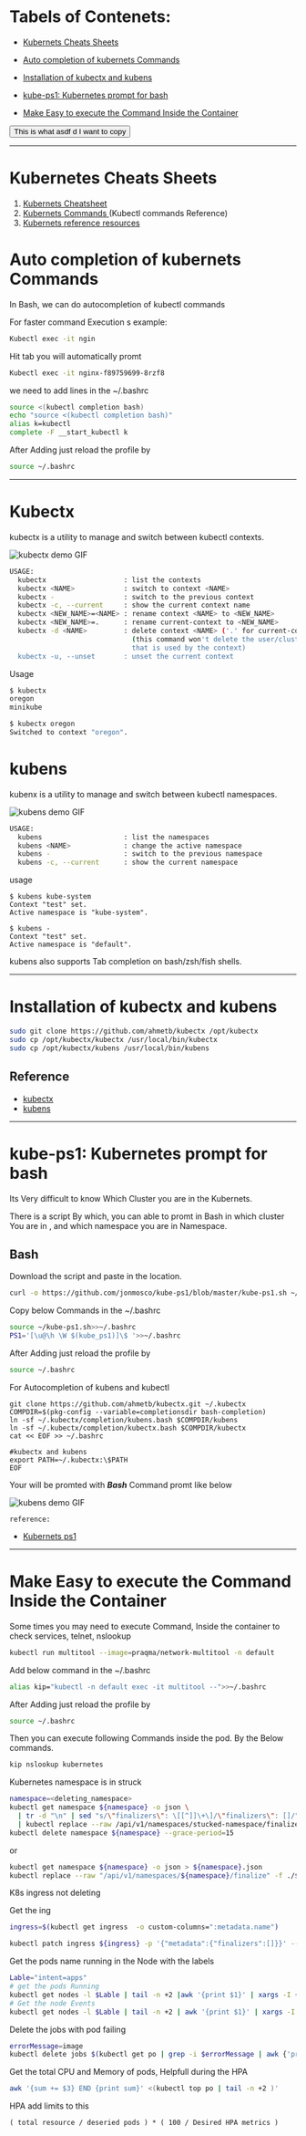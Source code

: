 # Tabels of Contenets:
-  [Kubernets Cheats Sheets](#Kubernets-Cheats-Sheets)
-   [Auto completion of kubernets Commands](#Auto-completion-of-kubernets-Commands)
-  [Installation of kubectx and kubens
](#Installation-of-kubectx-and-kubens
)
-  [kube-ps1: Kubernetes prompt for bash](#kube-ps1-Kubernetes-prompt-for-bash)

-  [Make Easy to execute the Command Inside the Container](#Make-Easy-to-execute-the-Command-Inside-the-Container)


<button id="demo" onclick="copyToClipboard(document.getElementById('demo').innerHTML)">This is what asdf d I want to copy</button>


---
# Kubernetes Cheats Sheets
1. [Kubernets Cheatsheet](https://kubernetes.io/docs/reference/kubectl/cheatsheet/)
2. [Kubernets Commands ](https://kubernetes.io/docs/reference/generated/kubectl/kubectl-commands)  (Kubectl commands Reference)
3. [Kubernets reference resources](https://kubernetes.io/docs/reference/generated/kubectl/kubectl-commands#explain)

# Auto completion of kubernets Commands 
In Bash, we can do autocompletion of kubectl commands 

For faster command Execution
s
example:
```bash
Kubectl exec -it ngin
```
Hit tab you will automatically promt 

```bash
Kubectl exec -it nginx-f89759699-8rzf8
```

we need to add lines in the ~/.bashrc

```bash
source <(kubectl completion bash)
echo "source <(kubectl completion bash)"
alias k=kubectl
complete -F __start_kubectl k
```
After Adding just reload the profile by
```bash
source ~/.bashrc
```
---
# Kubectx

kubectx is a utility to manage and switch between kubectl contexts.

![kubectx demo GIF](img/kubectx-demo.gif)

```bash
USAGE:
  kubectx                   : list the contexts
  kubectx <NAME>            : switch to context <NAME>
  kubectx -                 : switch to the previous context
  kubectx -c, --current     : show the current context name
  kubectx <NEW_NAME>=<NAME> : rename context <NAME> to <NEW_NAME>
  kubectx <NEW_NAME>=.      : rename current-context to <NEW_NAME>
  kubectx -d <NAME>         : delete context <NAME> ('.' for current-context)
                              (this command won't delete the user/cluster entry
                              that is used by the context)
  kubectx -u, --unset       : unset the current context
```

Usage

```bash
$ kubectx
oregon
minikube

$ kubectx oregon
Switched to context "oregon".

```



# kubens

kubenx is a utility to manage and switch between kubectl namespaces.

![kubens demo GIF](img/kubens-demo.gif)

```bash
USAGE:
  kubens                    : list the namespaces
  kubens <NAME>             : change the active namespace
  kubens -                  : switch to the previous namespace
  kubens -c, --current      : show the current namespace
```


usage
```
$ kubens kube-system
Context "test" set.
Active namespace is "kube-system".

$ kubens -
Context "test" set.
Active namespace is "default".
```
kubens also supports Tab completion on bash/zsh/fish shells.

---
# Installation of kubectx and kubens
```bash
sudo git clone https://github.com/ahmetb/kubectx /opt/kubectx
sudo cp /opt/kubectx/kubectx /usr/local/bin/kubectx
sudo cp /opt/kubectx/kubens /usr/local/bin/kubens
```

## Reference

- [kubectx](https://github.com/ahmetb/kubectx)
- [kubens](https://github.com/ahmetb/kubectx)

---

# kube-ps1: Kubernetes prompt for bash


Its Very difficult to know Which Cluster you are in the Kubernets. 

There  is a script By which, you can able to promt in Bash in which cluster You are in , and which namespace you are in Namespace.


## Bash

Download the script and paste in the location.

```bash
curl -o https://github.com/jonmosco/kube-ps1/blob/master/kube-ps1.sh ~/kube-ps1.sh
```
Copy below Commands in the ~/.bashrc
```bash
source ~/kube-ps1.sh>>~/.bashrc
PS1='[\u@\h \W $(kube_ps1)]\$ '>>~/.bashrc
```

After Adding just reload the profile by

```bash
source ~/.bashrc
```

For Autocompletion of kubens and kubectl 

```
git clone https://github.com/ahmetb/kubectx.git ~/.kubectx
COMPDIR=$(pkg-config --variable=completionsdir bash-completion)
ln -sf ~/.kubectx/completion/kubens.bash $COMPDIR/kubens
ln -sf ~/.kubectx/completion/kubectx.bash $COMPDIR/kubectx
cat << EOF >> ~/.bashrc

#kubectx and kubens
export PATH=~/.kubectx:\$PATH
EOF
```

Your will be promted with ***Bash*** Command promt like below

![kubens demo GIF](img/kubeps1.gif)

`reference:` 
-  [Kubernets ps1 ](https://github.com/jonmosco/kube-ps1)

---
# Make Easy to execute the Command Inside the Container

Some times you may need to execute Command, Inside the container to check services, telnet, nslookup 

```bash
kubectl run multitool --image=praqma/network-multitool -n default
```

Add below command in the ~/.bashrc
```bash
alias kip="kubectl -n default exec -it multitool --">>~/.bashrc
```
After Adding just reload the profile by
```bash
source ~/.bashrc
```
Then you can execute following Commands inside the pod. By the Below commands.

```bash
kip nslookup kubernetes
```

Kubernetes namespace is in struck

```bash
namespace=<deleting_namespace>
kubectl get namespace ${namespace} -o json \
  | tr -d "\n" | sed "s/\"finalizers\": \[[^]]\+\]/\"finalizers\": []/" \
  | kubectl replace --raw /api/v1/namespaces/stucked-namespace/finalize -f -
kubectl delete namespace ${namespace} --grace-period=15 
```
or 

```bash
kubectl get namespace ${namespace} -o json > ${namespace}.json
kubectl replace --raw "/api/v1/namespaces/${namespace}/finalize" -f ./${namespace}.json
```
K8s ingress not deleting

Get the ing

```bash
ingress=$(kubectl get ingress  -o custom-columns=":metadata.name")
```

```bash
kubectl patch ingress ${ingress} -p '{"metadata":{"finalizers":[]}}' --type=merge
```

Get the pods name running in the Node with the labels

```bash
Lable="intent=apps"
# get the pods Running
kubectl get nodes -l $Lable | tail -n +2 |awk '{print $1}' | xargs -I {} kubectl describe node {} | awk '/Non-terminated Pods:/, /Allocated resources:/'
# Get the node Events
kubectl get nodes -l $Lable | tail -n +2 | awk '{print $1}' | xargs -I {} kubectl describe node {} | awk '/Events:/, /Name:/'
```

Delete the jobs with pod failing 

```bash
errorMessage=image
kubectl delete jobs $(kubectl get po | grep -i $errorMessage | awk {'print $1'} | rev| cut -d'-' -f2- | rev)
```

Get the total CPU and Memory of pods, Helpfull during the HPA

```bash
awk '{sum += $3} END {print sum}' <(kubectl top po | tail -n +2 )'
```
HPA add limits to this
```
( total resource / deseried pods ) * ( 100 / Desired HPA metrics )
```


